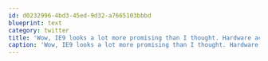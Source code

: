 ```yaml
---
id: d0232996-4bd3-45ed-9d32-a7665103bbbd
blueprint: text
category: twitter
title: 'Wow, IE9 looks a lot more promising than I thought. Hardware acceleration, minimal UI'
caption: 'Wow, IE9 looks a lot more promising than I thought. Hardware acceleration, minimal UI'
---
```

